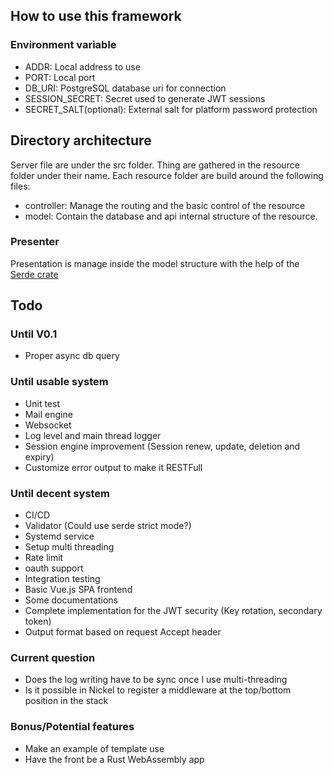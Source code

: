 ## How to use this framework

### Environment variable

- ADDR: Local address to use
- PORT: Local port
- DB_URI: PostgreSQL database uri for connection
- SESSION_SECRET: Secret used to generate JWT sessions
- SECRET_SALT(optional): External salt for platform password protection

## Directory architecture

Server file are under the src folder.
Thing are gathered in the resource folder under their name.
Each resource folder are build around the following files:

- controller: Manage the routing and the basic control of the resource
- model: Contain the database and api internal structure of the resource.

### Presenter

Presentation is manage inside the model structure with the help of the [Serde crate](https://serde.rs/)

## Todo

### Until V0.1

- Proper async db query

### Until usable system

- Unit test
- Mail engine
- Websocket
- Log level and main thread logger
- Session engine improvement (Session renew, update, deletion and expiry)
- Customize error output to make it RESTFull

### Until decent system

- CI/CD
- Validator (Could use serde strict mode?)
- Systemd service
- Setup multi threading
- Rate limit
- oauth support
- Integration testing
- Basic Vue.js SPA frontend
- Some documentations
- Complete implementation for the JWT security (Key rotation, secondary token)
- Output format based on request Accept header

### Current question

- Does the log writing have to be sync once I use multi-threading
- Is it possible in Nickel to register a middleware at the top/bottom position in the stack

### Bonus/Potential features

- Make an example of template use
- Have the front be a Rust WebAssembly app

